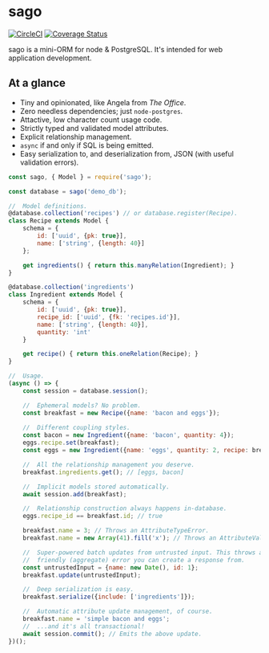 # sago

[![CircleCI](https://circleci.com/gh/robinsax/sago/tree/master.svg?style=svg)](https://circleci.com/gh/robinsax/sago/tree/master) [![Coverage Status](https://coveralls.io/repos/github/robinsax/sago/badge.svg?branch=master)](https://coveralls.io/github/robinsax/sago?branch=master)

sago is a mini-ORM for node & PostgreSQL. It's intended for web application development.

## At a glance

* Tiny and opinionated, like Angela from *The Office*.
* Zero needless dependencies; just `node-postgres`.
* Attactive, low character count usage code.
* Strictly typed and validated model attributes.
* Explicit relationship management.
* `async` if and only if SQL is being emitted.
* Easy serialization to, and deserialization from, JSON (with useful validation errors).

```javascript
const sago, { Model } = require('sago');

const database = sago('demo_db');

//  Model definitions.
@database.collection('recipes') // or database.register(Recipe).
class Recipe extends Model {
    schema = {
        id: ['uuid', {pk: true}],
        name: ['string', {length: 40}]
    };

    get ingredients() { return this.manyRelation(Ingredient); }
}

@database.collection('ingredients')
class Ingredient extends Model {
    schema = {
        id: ['uuid', {pk: true}],
        recipe_id: ['uuid', {fk: 'recipes.id'}],
        name: ['string', {length: 40}],
        quantity: 'int'
    }

    get recipe() { return this.oneRelation(Recipe); }
}

//  Usage.
(async () => {
    const session = database.session();

    //  Ephemeral models? No problem.
    const breakfast = new Recipe({name: 'bacon and eggs'});
    
    //  Different coupling styles.
    const bacon = new Ingredient({name: 'bacon', quantity: 4});
    eggs.recipe.set(breakfast);
    const eggs = new Ingredient({name: 'eggs', quantity: 2, recipe: breakfast});

    //  All the relationship management you deserve.
    breakfast.ingredients.get(); // [eggs, bacon]

    //  Implicit models stored automatically.
    await session.add(breakfast);

    //  Relationship construction always happens in-database.
    eggs.recipe_id == breakfast.id; // true

    breakfast.name = 3; // Throws an AttributeTypeError.
    breakfast.name = new Array(41).fill('x'); // Throws an AttributeValueError.

    //  Super-powered batch updates from untrusted input. This throws a
    //  friendly (aggregate) error you can create a response from.
    const untrustedInput = {name: new Date(), id: 1};
    breakfast.update(untrustedInput);

    //  Deep serialization is easy.
    breakfast.serialize({include: ['ingredients']});

    //  Automatic attribute update management, of course.
    breakfast.name = 'simple bacon and eggs';
    //  ...and it's all transactional!
    await session.commit(); // Emits the above update.
})();
```
